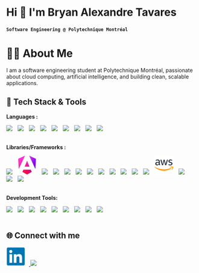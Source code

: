 # Hi 👋 I'm Bryan Alexandre Tavares

**`Software Engineering @ Polytechnique Montréal`**

# 👨‍💻 About Me

I am a software engineering student at Polytechnique Montréal, passionate about cloud computing, artificial intelligence, and building clean, scalable applications.

## 🧰 Tech Stack & Tools

<p><strong>Languages :</strong> </p>
<div>
    <img src="https://devicon-website.vercel.app/api/python/original-wordmark.svg" width="50px" style="padding-right:10px"></img>
    <img src="https://devicon-website.vercel.app/api/java/original-wordmark.svg" width="50px" style="padding-right:10px"></img>
    <img src="https://devicon-website.vercel.app/api/javascript/original.svg" width="50px" style="padding-right:10px"></img>
    <img src="https://devicon-website.vercel.app/api/typescript/original.svg" width="50px" style="padding-right:10px"></img>
    <img src="https://devicon-website.vercel.app/api/c/original.svg" width="50px" style="padding-right:10px"></img>
    <img src="https://devicon-website.vercel.app/api/cplusplus/original.svg" width="50px" style="padding-right:10px"></img>
    <img src="https://devicon-website.vercel.app/api/html5/original-wordmark.svg" width="50px" style="padding-right:10px"></img>
    <img src="https://devicon-website.vercel.app/api/css3/original-wordmark.svg" width="50px" style="padding-right:10px"></img>
    <img src="https://devicon-website.vercel.app/api/sass/original.svg" width="50px" style="padding-right:10px"></img>
    <br></br>
</div>

<p><strong>Libraries/Frameworks :</strong> </p>
<div>
    <img src="https://devicon-website.vercel.app/api/figma/original.svg" width="50px" style="padding-right:10px"></img>
    <img src="https://raw.githubusercontent.com/devicons/devicon/develop/icons/angular/angular-original.svg" width="50px" style="padding-right:10px">
    <img src="https://devicon-website.vercel.app/api/react/original.svg" width="50px" style="padding-right:10px"></img>
    <img src="https://devicon-website.vercel.app/api/vuejs/original.svg" width="50px" style="padding-right:10px"></img>
    <img src="https://devicon-website.vercel.app/api/nodejs/plain-wordmark.svg" width="50px" style="padding-right:10px"></img>
    <img src="https://devicon-website.vercel.app/api/nestjs/plain-wordmark.svg" width="50px" style="padding-right:10px"></img>
    <img src="https://devicon-website.vercel.app/api/express/original-wordmark.svg?color=%23FFFFFF" width="50px" style="padding-right:10px"></img>
    <img src="https://devicon-website.vercel.app/api/postgresql/plain-wordmark.svg" width="50px" style="padding-right:10px"></img>
    <img src="https://devicon-website.vercel.app/api/mysql/original-wordmark.svg" width="50px" style="padding-right:10px"></img>
    <img src="https://devicon-website.vercel.app/api/mongodb/plain-wordmark.svg" width="50px" style="padding-right:10px"></img>
    <img src="https://devicon-website.vercel.app/api/jasmine/plain-wordmark.svg" width="50px" style="padding-right:10px"></img>
    <img src="https://devicon-website.vercel.app/api/karma/original.svg" width="50px" style="padding-right:10px"></img>
    <img src="https://raw.githubusercontent.com/devicons/devicon/develop/icons/amazonwebservices/amazonwebservices-original-wordmark.svg" width="50px" style="padding-right:10px">
    <img src="https://devicon-website.vercel.app/api/flutter/original.svg" width="50px" style="padding-right:10px"></img>
    <img src="https://devicon-website.vercel.app/api/docker/plain-wordmark.svg" width="50px" style="padding-right:10px"></img>
    <img src="https://devicon-website.vercel.app/api/kubernetes/plain-wordmark.svg" width="50px" style="padding-right:10px"></img>
    <br></br>
</div>

<p><strong>Development Tools: </strong></p>
<div> 
    <img src="https://devicon-website.vercel.app/api/github/original-wordmark.svg?color=%23FFFFFF" width="50px" style="padding-right:10px"></img>
    <img src="https://devicon-website.vercel.app/api/git/plain-wordmark.svg" width="50px" style="padding-right:10px"></img>
    <img src="https://devicon-website.vercel.app/api/gitlab/plain-wordmark.svg" width="50px" style="padding-right:10px"></img>
    <img src="https://devicon-website.vercel.app/api/visualstudio/plain-wordmark.svg" width="50px" style="padding-right:10px"></img>
    <img src="https://devicon-website.vercel.app/api/vscode/original-wordmark.svg" width="50px" style="padding-right:10px"></img>
    <img src="https://devicon-website.vercel.app/api/intellij/original-wordmark.svg" width="50px" style="padding-right:10px"></img>
    <img src="https://devicon-website.vercel.app/api/jira/original.svg" width="50px" style="padding-right:10px"></img>
    <img src="https://devicon-website.vercel.app/api/confluence/original.svg" width="50px" style="padding-right:10px"></img>
    <img src="https://devicon-website.vercel.app/api/jenkins/original.svg" width="50px" style="padding-right:10px"></img>
    <br></br>
</div>

## 🌐 Connect with me

<a href="https://www.linkedin.com/in/bryan-alexandre-t-04738a1a0/">
    <img src="https://raw.githubusercontent.com/devicons/devicon/develop/icons/linkedin/linkedin-original.svg" width="50px" style="padding-right:10px">
</a>
<a href="mailto:bryanalexandre03@gmail.com">
    <img src="https://skillicons.dev/icons?i=gmail" width="50px" style="padding-right:10px">
</a>





